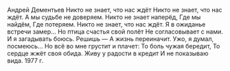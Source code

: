 Андрей Дементьев
Никто не знает, что нас ждёт
Никто не знает, что нас ждёт.
А мы судьбе не доверяем.
Никто не знает наперёд,
Где мы найдём,
Где потеряем.
Никто не знает, что нас ждёт.
Я в ожиданье встречи замер…
Но птица счастья свой полёт
Не согласовывает с нами.
И я загадывать боюсь.
Решишь —
А жизнь переиначит.
Ужо, я думал, посмеюсь…
Но всё во мне грустит и плачет:
То боль чужая бередит,
То сердце жжёт своя обида.
Живу у радости в кредит
И не показываю вида.
1977 г.

